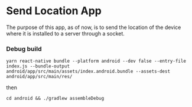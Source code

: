 # Send Location App
The purpose of this app, as of now, is to send the location of the device where it is installed to a server through a socket.

### Debug build
    yarn react-native bundle --platform android --dev false --entry-file index.js --bundle-output android/app/src/main/assets/index.android.bundle --assets-dest android/app/src/main/res/

then

    cd android && ./gradlew assembleDebug